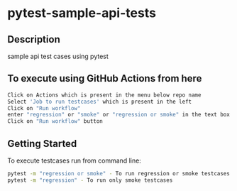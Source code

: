 # pytest-sample-api-tests

## Description
sample api test cases using pytest

## To execute using GitHub Actions from here
```sh
Click on Actions which is present in the menu below repo name
Select 'Job to run testcases' which is present in the left
Click on "Run workflow"
enter "regression" or "smoke" or "regression or smoke" in the text box
Click on "Run workflow" button
```

## Getting Started
To execute testcases run from command line: 
```sh
pytest -m "regression or smoke" - To run regression or smoke testcases
pytest -m "regression" - To run only smoke testcases
```

